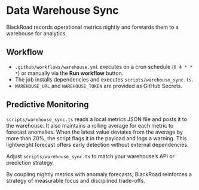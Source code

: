 # Data Warehouse Sync

BlackRoad records operational metrics nightly and forwards them to a warehouse for analytics.

## Workflow

- `.github/workflows/warehouse.yml` executes on a cron schedule (`0 4 * * *`) or manually via the **Run workflow** button.
- The job installs dependencies and executes `scripts/warehouse_sync.ts`.
- `WAREHOUSE_URL` and `WAREHOUSE_TOKEN` are provided as GitHub Secrets.

## Predictive Monitoring

`scripts/warehouse_sync.ts` reads a local metrics JSON file and posts it to the warehouse. It also maintains a rolling average for each metric to forecast anomalies. When the latest value deviates from the average by more than 20%, the script flags it in the payload and logs a warning. This lightweight forecast offers early detection without external dependencies.

Adjust `scripts/warehouse_sync.ts` to match your warehouse’s API or prediction strategy.

By coupling nightly metrics with anomaly forecasts, BlackRoad reinforces a strategy of measurable focus and disciplined trade-offs.
